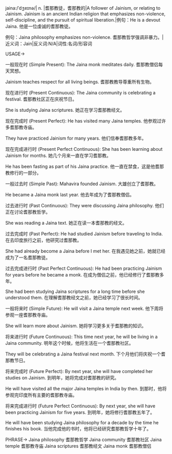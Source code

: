 jaina:/ˈdʒeɪnə/| n. |耆那教徒，耆那教的|A follower of Jainism, or relating to Jainism.  Jainism is an ancient Indian religion that emphasizes non-violence, self-discipline, and the pursuit of spiritual liberation.|例句：He is a devout Jaina. 他是一位虔诚的耆那教徒。

例句：Jaina philosophy emphasizes non-violence. 耆那教哲学强调非暴力。|近义词：Jain|反义词:N/A|词性:名词/形容词


USAGE->

一般现在时 (Simple Present):
The Jaina monk meditates daily. 耆那教僧侣每天冥想。

Jainism teaches respect for all living beings. 耆那教教导尊重所有生物。


现在进行时 (Present Continuous):
The Jaina community is celebrating a festival. 耆那教社区正在庆祝节日。

She is studying Jaina scriptures. 她正在学习耆那教经文。


现在完成时 (Present Perfect):
He has visited many Jaina temples. 他参观过许多耆那教寺庙。

They have practiced Jainism for many years. 他们信奉耆那教多年。


现在完成进行时 (Present Perfect Continuous):
She has been learning about Jainism for months. 她几个月来一直在学习耆那教。

He has been fasting as part of his Jaina practice. 他一直在禁食，这是他耆那教修行的一部分。


一般过去时 (Simple Past):
Mahavira founded Jainism. 大雄创立了耆那教。

He became a Jaina monk last year. 他去年成为了耆那教僧侣。


过去进行时 (Past Continuous):
They were discussing Jaina philosophy. 他们正在讨论耆那教哲学。

She was reading a Jaina text. 她正在读一本耆那教的经文。


过去完成时 (Past Perfect):
He had studied Jainism before traveling to India. 在去印度旅行之前，他研究过耆那教。

She had already become a Jaina before I met her. 在我遇见她之前，她就已经成为了一名耆那教徒。


过去完成进行时 (Past Perfect Continuous):
He had been practicing Jainism for years before he became a monk. 在成为僧侣之前，他已经修行了耆那教多年。

She had been studying Jaina scriptures for a long time before she understood them. 在理解耆那教经文之前，她已经学习了很长时间。


一般将来时 (Simple Future):
He will visit a Jaina temple next week. 他下周将参观一座耆那教寺庙。

She will learn more about Jainism. 她将学习更多关于耆那教的知识。


将来进行时 (Future Continuous):
This time next year, he will be living in a Jaina community. 明年这个时候，他将生活在一个耆那教社区。

They will be celebrating a Jaina festival next month.  下个月他们将庆祝一个耆那教节日。


将来完成时 (Future Perfect):
By next year, she will have completed her studies on Jainism. 到明年，她将完成对耆那教的研究。

He will have visited all the major Jaina temples in India by then. 到那时，他将参观完印度所有主要的耆那教寺庙。


将来完成进行时 (Future Perfect Continuous):
By next year, she will have been practicing Jainism for five years. 到明年，她将修行耆那教五年了。

He will have been studying Jaina philosophy for a decade by the time he finishes his book. 当他完成他的书时，他将已经研究耆那教哲学十年了。




PHRASE->
Jaina philosophy 耆那教哲学
Jaina community 耆那教社区
Jaina temple 耆那教寺庙
Jaina scriptures 耆那教经文
Jaina monk 耆那教僧侣
